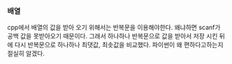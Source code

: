 ### 배열

cpp에서 배열의 값을 받아 오기 위해서는 반복문을 이용해야한다.
왜냐하면 scanf가 공백 값을 못받아오기 때문이다.
그래서 하나하나 반복문으로 값을 받아서 저장 시킨 뒤에 다시 반복문으로 하나하나 최댓값, 최솟값을 비교했다. 파이썬이 왜 편하다고하는지 절실히 알겠다.
